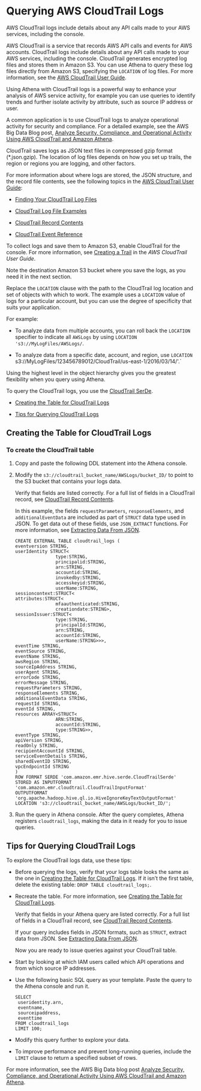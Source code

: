 # Querying AWS CloudTrail Logs<a name="cloudtrail-logs"></a>

AWS CloudTrail logs include details about any API calls made to your AWS services, including the console\.

AWS CloudTrail is a service that records AWS API calls and events for AWS accounts\. CloudTrail logs include details about any API calls made to your AWS services, including the console\. CloudTrail generates encrypted log files and stores them in Amazon S3\. You can use Athena to query these log files directly from Amazon S3, specifying the `LOCATION` of log files\. For more information, see the [AWS CloudTrail User Guide](http://docs.aws.amazon.com/awscloudtrail/latest/userguide/cloudtrail-user-guide.html)\.

Using Athena with CloudTrail logs is a powerful way to enhance your analysis of AWS service activity, for example you can use queries to identify trends and further isolate activity by attribute, such as source IP address or user\.

A common application is to use CloudTrail logs to analyze operational activity for security and compliance\. For a detailed example, see the AWS Big Data Blog post, [Analyze Security, Compliance, and Operational Activity Using AWS CloudTrail and Amazon Athena](http://aws.amazon.com/blogs/big-data/aws-cloudtrail-and-amazon-athena-dive-deep-to-analyze-security-compliance-and-operational-activity/)\.

CloudTrail saves logs as JSON text files in compressed gzip format \(\*\.json\.gzip\)\. The location of log files depends on how you set up trails, the region or regions you are logging, and other factors\. 

For more information about where logs are stored, the JSON structure, and the record file contents, see the following topics in the [AWS CloudTrail User Guide](http://docs.aws.amazon.com/awscloudtrail/latest/userguide/cloudtrail-user-guide.html):

+  [Finding Your CloudTrail Log Files](http://docs.aws.amazon.com/awscloudtrail/latest/userguide/cloudtrail-find-log-files.html) 

+  [CloudTrail Log File Examples](http://docs.aws.amazon.com/awscloudtrail/latest/userguide/cloudtrail-log-file-examples.html) 

+ [CloudTrail Record Contents](http://docs.aws.amazon.com/awscloudtrail/latest/userguide/cloudtrail-event-reference-record-contents.html)

+  [CloudTrail Event Reference](http://docs.aws.amazon.com/awscloudtrail/latest/userguide/cloudtrail-event-reference.html) 

To collect logs and save them to Amazon S3, enable CloudTrail for the console\. For more information, see [Creating a Trail](http://docs.aws.amazon.com/awscloudtrail/latest/userguide/cloudtrail-create-a-trail-using-the-console-first-time.html) in the *AWS CloudTrail User Guide*\.

Note the destination Amazon S3 bucket where you save the logs, as you need it in the next section\.

Replace the `LOCATION` clause with the path to the CloudTrail log location and set of objects with which to work\. The example uses a `LOCATION` value of logs for a particular account, but you can use the degree of specificity that suits your application\.

For example:

+ To analyze data from multiple accounts, you can roll back the `LOCATION` specifier to indicate all `AWSLogs` by using `LOCATION 's3://MyLogFiles/AWSLogs/`\.

+ To analyze data from a specific date, account, and region, use `LOCATION `s3://MyLogFiles/123456789012/CloudTrail/us-east-1/2016/03/14/'.` 

Using the highest level in the object hierarchy gives you the greatest flexibility when you query using Athena\.

To query the CloudTrail logs, you use the [CloudTrail SerDe](cloudtrail.md)\.

+  [Creating the Table for CloudTrail Logs](#create-cloudtrail-table) 

+  [Tips for Querying CloudTrail Logs](#tips-for-querying-cloudtrail-logs) 

## Creating the Table for CloudTrail Logs<a name="create-cloudtrail-table"></a>

### To create the CloudTrail table<a name="to-create-the-ct-table"></a>

1. Copy and paste the following DDL statement into the Athena console\.

1. Modify the `s3://cloudtrail_bucket_name/AWSLogs/bucket_ID/` to point to the S3 bucket that contains your logs data\.

   Verify that fields are listed correctly\. For a full list of fields in a CloudTrail record, see [CloudTrail Record Contents](http://docs.aws.amazon.com/awscloudtrail/latest/userguide/cloudtrail-event-reference-record-contents.html)\.

   In this example, the fields `requestParameters`, `responseElements`, and `additionalEventData` are included as part of `STRUCT` data type used in JSON\. To get data out of these fields, use `JSON_EXTRACT` functions\. For more information, see [Extracting Data From JSON](extracting-data-from-JSON.md)\.

   ```
   CREATE EXTERNAL TABLE cloudtrail_logs (
   eventversion STRING,
   userIdentity STRUCT<
                  type:STRING,
                  principalid:STRING,
                  arn:STRING,
                  accountid:STRING,
                  invokedby:STRING,
                  accesskeyid:STRING,
                  userName:STRING,
   sessioncontext:STRUCT<
   attributes:STRUCT<
                  mfaauthenticated:STRING,
                  creationdate:STRING>,
   sessionIssuer:STRUCT<  
                  type:STRING,
                  principalId:STRING,
                  arn:STRING, 
                  accountId:STRING,
                  userName:STRING>>>,
   eventTime STRING,
   eventSource STRING,
   eventName STRING,
   awsRegion STRING,
   sourceIpAddress STRING,
   userAgent STRING,
   errorCode STRING,
   errorMessage STRING,
   requestParameters STRING,
   responseElements STRING,
   additionalEventData STRING,
   requestId STRING,
   eventId STRING,
   resources ARRAY<STRUCT<
                  ARN:STRING,
                  accountId:STRING,
                  type:STRING>>,
   eventType STRING,
   apiVersion STRING,
   readOnly STRING,
   recipientAccountId STRING,
   serviceEventDetails STRING,
   sharedEventID STRING,
   vpcEndpointId STRING
   )
   ROW FORMAT SERDE 'com.amazon.emr.hive.serde.CloudTrailSerde'
   STORED AS INPUTFORMAT 'com.amazon.emr.cloudtrail.CloudTrailInputFormat'
   OUTPUTFORMAT 'org.apache.hadoop.hive.ql.io.HiveIgnoreKeyTextOutputFormat'
   LOCATION 's3://cloudtrail_bucket_name/AWSLogs/bucket_ID/';
   ```

1. Run the query in Athena console\. After the query completes, Athena registers `cloudtrail_logs`, making the data in it ready for you to issue queries\.

## Tips for Querying CloudTrail Logs<a name="tips-for-querying-cloudtrail-logs"></a>

To explore the CloudTrail logs data, use these tips:

+ Before querying the logs, verify that your logs table looks the same as the one in [Creating the Table for CloudTrail Logs](#create-cloudtrail-table)\. If it isn’t the first table, delete the existing table: `DROP TABLE cloudtrail_logs;`\.

+ Recreate the table\. For more information, see [Creating the Table for CloudTrail Logs](#create-cloudtrail-table)\.

  Verify that fields in your Athena query are listed correctly\. For a full list of fields in a CloudTrail record, see [CloudTrail Record Contents](http://docs.aws.amazon.com/awscloudtrail/latest/userguide/cloudtrail-event-reference-record-contents.html)\. 

  If your query includes fields in JSON formats, such as `STRUCT`, extract data from JSON\. See [Extracting Data From JSON](extracting-data-from-JSON.md)\. 

  Now you are ready to issue queries against your CloudTrail table\.

+ Start by looking at which IAM users called which API operations and from which source IP addresses\.

+ Use the following basic SQL query as your template\. Paste the query to the Athena console and run it\.

  ```
  SELECT
   useridentity.arn,
   eventname,
   sourceipaddress,
   eventtime
  FROM cloudtrail_logs
  LIMIT 100;
  ```

+ Modify this query further to explore your data\.

+ To improve performance and prevent long\-running queries, include the `LIMIT` clause to return a specified subset of rows\.

For more information, see the AWS Big Data blog post [Analyze Security, Compliance, and Operational Activity Using AWS CloudTrail and Amazon Athena](http://aws.amazon.com/blogs/big-data/aws-cloudtrail-and-amazon-athena-dive-deep-to-analyze-security-compliance-and-operational-activity/)\.
